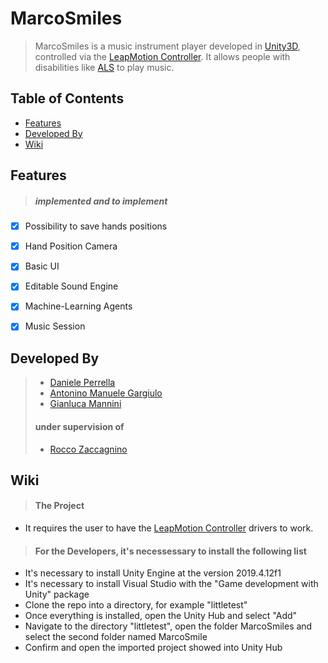 # MarcoSmiles
> MarcoSmiles is a music instrument player developed in [Unity3D](https://unity.com/), controlled via the [LeapMotion Controller](https://www.leapmotion.com/). It allows people with disabilities like [ALS](https://en.wikipedia.org/wiki/Amyotrophic_lateral_sclerosis) to play music. 


## Table of Contents
- [Features](#features)
- [Developed By](#developedby)
- [Wiki](#wiki)


###


<a name="features"></a>
## Features 
> ##### implemented and to implement

- [x] Possibility to save hands positions
- [x] Hand Position Camera
- [x] Basic UI
- [x] Editable Sound Engine
- [x] Machine-Learning Agents
- [x] Music Session


<a name="developedby"></a>
## Developed By
> * [Daniele Perrella](github.com/dvgniele)
> * [Antonino Manuele Gargiulo](github.com/gepp4)
> * [Gianluca Mannini](github.com/gmann7)
> #### under supervision of
> * [Rocco Zaccagnino]() 


<a name="wiki"></a>
## Wiki
> #### The Project
- It requires the user to have the [LeapMotion Controller](https://www.leapmotion.com/) drivers to work.
> #### For the Developers, it's necessessary to install the following list
- It's necessary to install Unity Engine at the version 2019.4.12f1
- It's necessary to install Visual Studio with the "Game development with Unity" package
- Clone the repo into a directory, for example "littletest"
- Once everything is installed, open the Unity Hub and select "Add"
- Navigate to the directory "littletest", open the folder MarcoSmiles and select the second folder named MarcoSmile
- Confirm and open the imported project showed into Unity Hub 